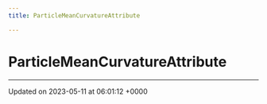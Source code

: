 ```yaml
---
title: ParticleMeanCurvatureAttribute

---
```


# ParticleMeanCurvatureAttribute





-------------------------------

Updated on 2023-05-11 at 06:01:12 +0000